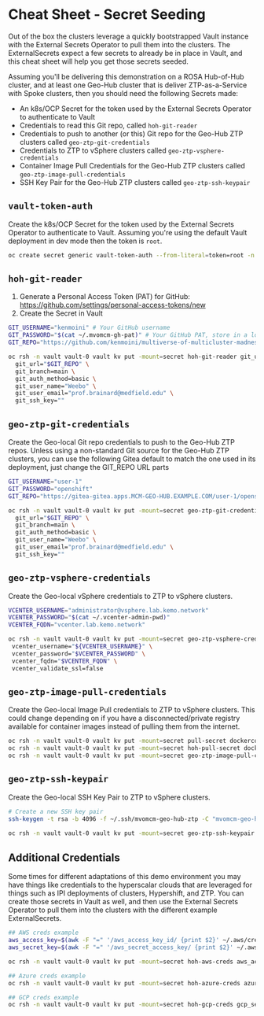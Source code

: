 # Cheat Sheet - Secret Seeding

Out of the box the clusters leverage a quickly bootstrapped Vault instance with the External Secrets Operator to pull them into the clusters.  The ExternalSecrets expect a few secrets to already be in place in Vault, and this cheat sheet will help you get those secrets seeded.

Assuming you'll be delivering this demonstration on a ROSA Hub-of-Hub cluster, and at least one Geo-Hub cluster that is deliver ZTP-as-a-Service with Spoke clusters, then you should need the following Secrets made:

- An k8s/OCP Secret for the token used by the External Secrets Operator to authenticate to Vault
- Credentials to read this Git repo, called `hoh-git-reader`
- Credentials to push to another (or this) Git repo for the Geo-Hub ZTP clusters called `geo-ztp-git-credentials`
- Credentials to ZTP to vSphere clusters called `geo-ztp-vsphere-credentials`
- Container Image Pull Credentials for the Geo-Hub ZTP clusters called `geo-ztp-image-pull-credentials`
- SSH Key Pair for the Geo-Hub ZTP clusters called `geo-ztp-ssh-keypair`

## `vault-token-auth`

Create the k8s/OCP Secret for the token used by the External Secrets Operator to authenticate to Vault.  Assuming you're using the default Vault deployment in dev mode then the token is `root`.

```bash
oc create secret generic vault-token-auth --from-literal=token=root -n vault
```

## `hoh-git-reader`

1. Generate a Personal Access Token (PAT) for GitHub: https://github.com/settings/personal-access-tokens/new
2. Create the Secret in Vault

```bash
GIT_USERNAME="kenmoini" # Your GitHub username
GIT_PASSWORD="$(cat ~/.mvomcm-gh-pat)" # Your GitHub PAT, store in a local file for easy reuse
GIT_REPO="https://github.com/kenmoini/multiverse-of-multicluster-madness.git" # The URL to this repo/your fork

oc rsh -n vault vault-0 vault kv put -mount=secret hoh-git-reader git_username="${GIT_USERNAME}" git_password="$GIT_PASSWORD" \
  git_url="$GIT_REPO" \
  git_branch=main \
  git_auth_method=basic \
  git_user_name="Weebo" \
  git_user_email="prof.brainard@medfield.edu" \
  git_ssh_key=""
```

## `geo-ztp-git-credentials`

Create the Geo-local Git repo credentials to push to the Geo-Hub ZTP repos.
Unless using a non-standard Git source for the Geo-Hub ZTP clusters, you can use the following Gitea default to match the one used in its deployment, just change the GIT_REPO URL parts

```bash
GIT_USERNAME="user-1"
GIT_PASSWORD="openshift"
GIT_REPO="https://gitea-gitea.apps.MCM-GEO-HUB.EXAMPLE.COM/user-1/openshift-ztp.git"

oc rsh -n vault vault-0 vault kv put -mount=secret geo-ztp-git-credentials git_username="${GIT_USERNAME}" git_password="$GIT_PASSWORD" \
  git_url="$GIT_REPO" \
  git_branch=main \
  git_auth_method=basic \
  git_user_name="Weebo" \
  git_user_email="prof.brainard@medfield.edu" \
  git_ssh_key=""
```

## `geo-ztp-vsphere-credentials`

Create the Geo-local vSphere credentials to ZTP to vSphere clusters.

```bash
VCENTER_USERNAME="administrator@vsphere.lab.kemo.network"
VCENTER_PASSWORD="$(cat ~/.vcenter-admin-pwd)"
VCENTER_FQDN="vcenter.lab.kemo.network"

oc rsh -n vault vault-0 vault kv put -mount=secret geo-ztp-vsphere-credentials \
 vcenter_username="${VCENTER_USERNAME}" \
 vcenter_password="$VCENTER_PASSWORD" \
 vcenter_fqdn="$VCENTER_FQDN" \
 vcenter_validate_ssl=false
```

## `geo-ztp-image-pull-credentials`

Create the Geo-local Image Pull credentials to ZTP to vSphere clusters.  This could change depending on if you have a disconnected/private registry available for container images instead of pulling them from the internet.

```bash
oc rsh -n vault vault-0 vault kv put -mount=secret pull-secret dockerconfigjson=$(cat ~/.docker/config.json | jq -rMc)
oc rsh -n vault vault-0 vault kv put -mount=secret hoh-pull-secret dockerconfigjson=$(cat ~/.docker/config.json | jq -rMc)
oc rsh -n vault vault-0 vault kv put -mount=secret geo-ztp-image-pull-credentials dockerconfigjson=$(cat ~/.docker/config.json | jq -rMc)
```

## `geo-ztp-ssh-keypair`

Create the Geo-local SSH Key Pair to ZTP to vSphere clusters.

```bash
# Create a new SSH key pair
ssh-keygen -t rsa -b 4096 -f ~/.ssh/mvomcm-geo-hub-ztp -C "mvomcm-geo-hub-ztp" -N ""

oc rsh -n vault vault-0 vault kv put -mount=secret geo-ztp-ssh-keypair private_key="$(cat ~/.ssh/mvomcm-geo-hub-ztp)" public_key="$(cat ~/.ssh/mvomcm-geo-hub-ztp.pub)"
```

## Additional Credentials

Some times for different adaptations of this demo environment you may have things like credentials to the hyperscalar clouds that are leveraged for things such as IPI deployments of clusters, Hypershift, and ZTP.  You can create those secrets in Vault as well, and then use the External Secrets Operator to pull them into the clusters with the different example ExternalSecrets.

```bash
## AWS creds example
aws_access_key=$(awk -F "=" '/aws_access_key_id/ {print $2}' ~/.aws/credentials | tr -d " ")
aws_secret_key=$(awk -F "=" '/aws_secret_access_key/ {print $2}' ~/.aws/credentials | tr -d " ")

oc rsh -n vault vault-0 vault kv put -mount=secret hoh-aws-creds aws_access_key_id=$aws_access_key aws_secret_access_key=$aws_secret_key

## Azure creds example
oc rsh -n vault vault-0 vault kv put -mount=secret hoh-azure-creds azure_client_id=REDACTED azure_client_secret=REDACTED azure_tenant_id=REDACTED azure_subscription_id=REDACTED

## GCP creds example
oc rsh -n vault vault-0 vault kv put -mount=secret hoh-gcp-creds gcp_service_account="$(cat ~/.gcp/creds.json)"
```